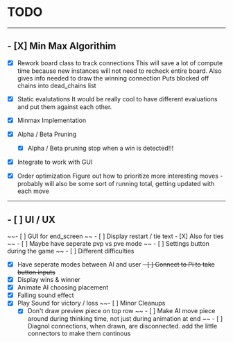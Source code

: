 # TODO


---

## - [X] Min Max Algorithim

- [X] Rework board class to track connections
   This will save a lot of compute time because
   new instances will not need to recheck entire board.
   Also gives info needed to draw the winning connection
   Puts blocked off chains into dead\_chains list
- [X] Static evalutations
   It would be really cool to have different evaluations
   and put them against each other.   
- [X] Minmax Implementation
- [X] Alpha / Beta Pruning
    - [X] Alpha / Beta pruning stop when a win is detected!!!
- [X] Integrate to work with GUI
- [X] Order optimization
   Figure out how to prioritize more interesting moves -
   probably will also be some sort of running total, getting
   updated with each move



---

## - [ ] UI / UX

~~- [ ] GUI for end\_screen
~~    - [ ] Display restart / tie text
    - [X] Also for ties
~~    - [ ] Maybe have seperate pvp vs pve mode
~~    - [ ] Settings button during the game
~~    - [ ] Different difficulties
- [X] Have seperate modes between AI and user
~~- [ ] Connect to Pi to take button inputs~~
- [X] Display wins & winner
- [X] Animate AI choosing placement
- [X] Falling sound effect
- [X] Play Sound for victory / loss
~~- [ ] Minor Cleanups
    - [X] Don't draw preview piece on top row
~~    - [ ] Make AI move piece around during thinking time,
       not just during animation at end
~~    - [ ] Diagnol connections, when drawn, are disconnected.
       add the little connectors to make them continous
